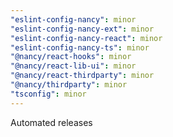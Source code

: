 ```yaml
---
"eslint-config-nancy": minor
"eslint-config-nancy-ext": minor
"eslint-config-nancy-react": minor
"eslint-config-nancy-ts": minor
"@nancy/react-hooks": minor
"@nancy/react-lib-ui": minor
"@nancy/react-thirdparty": minor
"@nancy/thirdparty": minor
"tsconfig": minor
---
```


Automated releases
